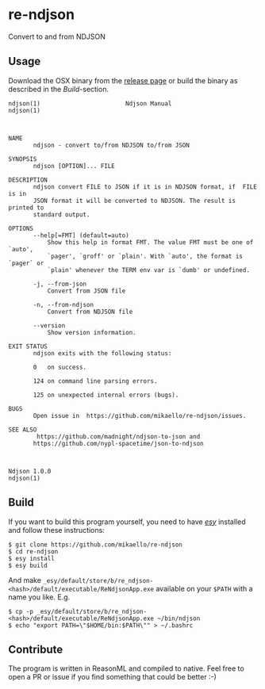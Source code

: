 # re-ndjson

Convert to and from NDJSON

## Usage

Download the OSX binary from the [release page](https://github.com/mikaello/re-ndjson/releases) or build the binary as described in the _Build_-section.

```
ndjson(1)                        Ndjson Manual                       ndjson(1)



NAME
       ndjson - convert to/from NDJSON to/from JSON

SYNOPSIS
       ndjson [OPTION]... FILE

DESCRIPTION
       ndjson convert FILE to JSON if it is in NDJSON format, if  FILE is in
       JSON format it will be converted to NDJSON. The result is printed to
       standard output.

OPTIONS
       --help[=FMT] (default=auto)
           Show this help in format FMT. The value FMT must be one of `auto',
           `pager', `groff' or `plain'. With `auto', the format is `pager` or
           `plain' whenever the TERM env var is `dumb' or undefined.

       -j, --from-json
           Convert from JSON file

       -n, --from-ndjson
           Convert from NDJSON file

       --version
           Show version information.

EXIT STATUS
       ndjson exits with the following status:

       0   on success.

       124 on command line parsing errors.

       125 on unexpected internal errors (bugs).

BUGS
       Open issue in  https://github.com/mikaello/re-ndjson/issues.

SEE ALSO
        https://github.com/madnight/ndjson-to-json and
       https://github.com/nypl-spacetime/json-to-ndjson



Ndjson 1.0.0                                                         ndjson(1)
```

## Build

If you want to build this program yourself, you need to have [_esy_](https://esy.sh/en/) installed and follow these instructions:

```
$ git clone https://github.com/mikaello/re-ndjson
$ cd re-ndjson
$ esy install
$ esy build
```

And make `_esy/default/store/b/re_ndjson-<hash>/default/executable/ReNdjsonApp.exe` available on your `$PATH` with a name you like. E.g.

```
$ cp -p _esy/default/store/b/re_ndjson-<hash>/default/executable/ReNdjsonApp.exe ~/bin/ndjson
$ echo "export PATH=\"$HOME/bin:$PATH\"" > ~/.bashrc
```

## Contribute

The program is written in ReasonML and compiled to native. Feel free to open a PR or issue if you find something that could be better :-)
